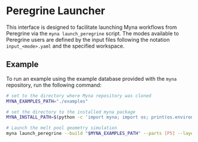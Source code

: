 # Peregrine Launcher

This interface is designed to facilitate launching Myna workflows from
Peregrine via the `myna launch_peregrine` script. The modes available to
Peregrine users are defined by the input files following the notation
`input_<mode>.yaml` and the specified workspace.

## Example

To run an example using the example database provided with the `myna` repository, run
the following command:

```bash
# set to the directory where Myna repository was cloned
MYNA_EXAMPLES_PATH="./examples"

# set the directory to the installed myna package
MYNA_INSTALL_PATH=$(python -c 'import myna; import os; print(os.environ["MYNA_INSTALL_PATH"])')

# Launch the melt pool geometry simulation
myna launch_peregrine --build "$MYNA_EXAMPLES_PATH" --parts [P5] --layers [50,51,52] --workspace "$MYNA_INSTALL_PATH/cli/peregrine_launcher/peregrine_default_workspace.yaml" --mode "meltpool_geometry"
```
